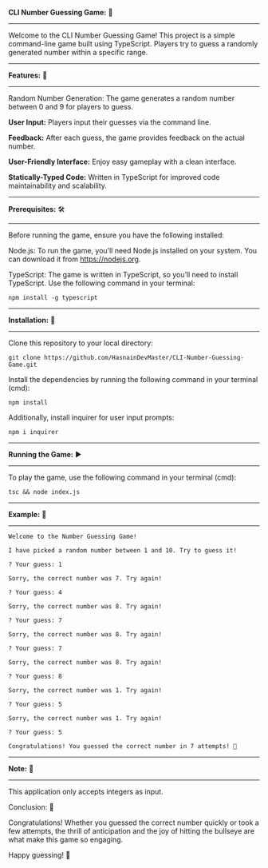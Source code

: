 
**CLI Number Guessing Game:** 🎲
________________________________
Welcome to the CLI Number Guessing Game! This project is a simple command-line game built using TypeScript. Players try to guess a randomly generated number within a specific range.
________________
**Features:** 🌟
________________
Random Number Generation: The game generates a random number between 0 and 9 for players to guess.

**User Input:** Players input their guesses via the command line.

**Feedback:** After each guess, the game provides feedback on the actual number.

**User-Friendly Interface:** Enjoy easy gameplay with a clean interface.

**Statically-Typed Code:** Written in TypeScript for improved code maintainability and scalability.
_____________________
**Prerequisites:** 🛠️
_____________________
Before running the game, ensure you have the following installed:

Node.js: To run the game, you’ll need Node.js installed on your system. You can download it from https://nodejs.org.

TypeScript: The game is written in TypeScript, so you’ll need to install TypeScript. Use the following command in your terminal:

``
npm install -g typescript
``
____________________
**Installation:** 🚀
____________________
Clone this repository to your local directory:

``
git clone https://github.com/HasnainDevMaster/CLI-Number-Guessing-Game.git
``

Install the dependencies by running the following command in your terminal (cmd):

``
npm install
``

Additionally, install inquirer for user input prompts:

``
npm i inquirer
``
________________________
**Running the Game:** ▶️
________________________
To play the game, use the following command in your terminal (cmd):

``
tsc && node index.js
``
_______________
**Example:** 🎯
_______________
```
Welcome to the Number Guessing Game!

I have picked a random number between 1 and 10. Try to guess it!

? Your guess: 1

Sorry, the correct number was 7. Try again!

? Your guess: 4

Sorry, the correct number was 8. Try again!

? Your guess: 7

Sorry, the correct number was 8. Try again!

? Your guess: 7

Sorry, the correct number was 8. Try again!

? Your guess: 8

Sorry, the correct number was 1. Try again!

? Your guess: 5

Sorry, the correct number was 1. Try again!

? Your guess: 5

Congratulations! You guessed the correct number in 7 attempts! 🎉
```

____________
**Note:** 📝
________
This application only accepts integers as input.

Conclusion: 🎈

Congratulations! Whether you guessed the correct number quickly or took a few attempts, the thrill of anticipation and the joy of hitting the bullseye are what make this game so engaging.

Happy guessing! 🚀
